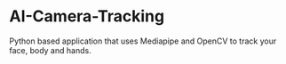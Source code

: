 # AI-Camera-Tracking
Python based application that uses Mediapipe and OpenCV to track your face, body and hands.
